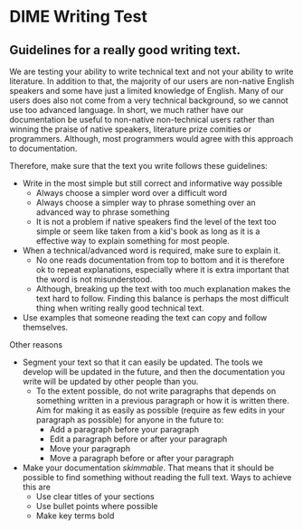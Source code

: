 # DIME Writing Test


## Guidelines for a really good writing text.
We are testing your ability to write technical text and not your ability to write literature. In addition to that, the majority of our users are non-native English speakers and some have just a limited knowledge of English. Many of our users does also not come from a very technical background, so we cannot use too advanced language. In short, we much rather have our documentation be useful to non-native non-technical users rather than winning the praise of native speakers, literature prize comities or programmers. Although, most programmers would agree with this approach to documentation.

Therefore, make sure that the text you write follows these guidelines:
* Write in the most simple but still correct and informative way possible
  * Always choose a simpler word over a difficult word
  * Always choose a simpler way to phrase something over an advanced way to phrase something
  * It is not a problem if native speakers find the level of the text too simple or seem like taken from a kid's book as long as it is a effective way to explain something for most people.
* When a technical/advanced word is required, make sure to explain it.
  * No one reads documentation from top to bottom and it is therefore ok to repeat explanations, especially where it is extra important that the word is not misunderstood.
  * Although, breaking up the text with too much explanation makes the text hard to follow. Finding this balance is perhaps the most difficult thing when writing really good technical text.
* Use examples that someone reading the text can copy and follow themselves.

Other reasons
* Segment your text so that it can easily be updated. The tools we develop will be updated in the future, and then the documentation you write will be updated by other people than you.
  * To the extent possible, do not write paragraphs that depends on something written in a previous paragraph or how it is written there. Aim for making it as easily as possible (require as few edits in your paragraph as possible) for anyone in the future to:
    * Add a paragraph before your paragraph
    * Edit a paragraph before or after your paragraph
    * Move your paragraph
    * Move a paragraph before or after your paragraph
* Make your documentation *skimmable*. That means that it should be possible to find something without reading the full text. Ways to achieve this are
  * Use clear titles of your sections
  * Use bullet points where possible
  * Make key terms bold
